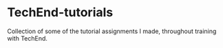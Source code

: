# TechEnd-tutorials
Collection of some of the tutorial assignments I made, throughout training with TechEnd.
